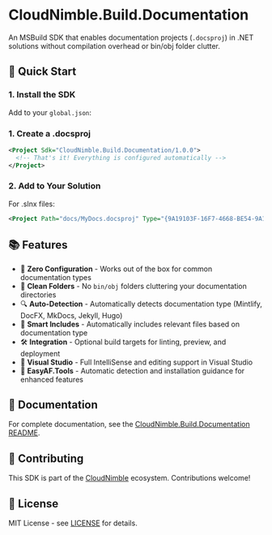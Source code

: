 # CloudNimble.Build.Documentation

An MSBuild SDK that enables documentation projects (`.docsproj`) in .NET solutions without compilation overhead or bin/obj folder clutter.

## 🚀 Quick Start

### 1. Install the SDK

Add to your `global.json`:
<!--
```json
{
  "msbuild-sdks": {
    "CloudNimble.Build.Documentation": "1.0.0"
  }
}
```-->
### 1. Create a .docsproj

```xml
<Project Sdk="CloudNimble.Build.Documentation/1.0.0">
  <!-- That's it! Everything is configured automatically -->
</Project>
```

### 2. Add to Your Solution

For .slnx files:
```xml
<Project Path="docs/MyDocs.docsproj" Type="{9A19103F-16F7-4668-BE54-9A1E7A4F7556}" projectTypeName="SharedProject" />
```

## 📚 Features

- 🚀 **Zero Configuration** - Works out of the box for common documentation types
- 📁 **Clean Folders** - No `bin/obj` folders cluttering your documentation directories  
- 🔍 **Auto-Detection** - Automatically detects documentation type (Mintlify, DocFX, MkDocs, Jekyll, Hugo)
- 📝 **Smart Includes** - Automatically includes relevant files based on documentation type
- 🛠️ **Integration** - Optional build targets for linting, preview, and deployment
- 🎯 **Visual Studio** - Full IntelliSense and editing support in Visual Studio
- 🔧 **EasyAF.Tools** - Automatic detection and installation guidance for enhanced features

## 📖 Documentation

For complete documentation, see the [CloudNimble.Build.Documentation README](CloudNimble.Build.Documentation/README.md).

## 🤝 Contributing

This SDK is part of the [CloudNimble](https://github.com/CloudNimble) ecosystem. Contributions welcome!

## 📄 License

MIT License - see [LICENSE](LICENSE) for details.